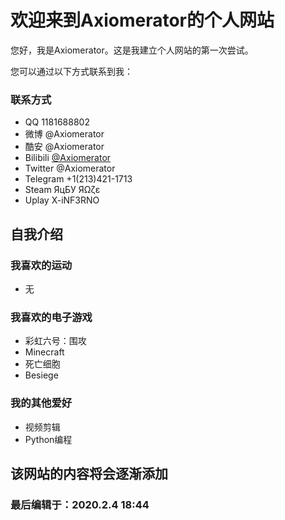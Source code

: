 # 欢迎来到Axiomerator的个人网站

 您好，我是Axiomerator。这是我建立个人网站的第一次尝试。

 您可以通过以下方式联系到我：

### 联系方式
 - QQ 1181688802
 - 微博 @Axiomerator
 - 酷安 @Axiomerator
 - Bilibili [@Axiomerator](https://space.bilibili.com/26226300)
 - Twitter @Axiomerator
 - Telegram +1(213)421-1713
 - Steam ЯцБУ ЯΩζε
 - Uplay X-iNF3RNO

## 自我介绍

### 我喜欢的运动
 - 无

### 我喜欢的电子游戏
 - 彩虹六号：围攻
 - Minecraft
 - 死亡细胞
 - Besiege

### 我的其他爱好
 - 视频剪辑
 - Python编程

## 该网站的内容将会逐渐添加

### 最后编辑于：2020.2.4 18:44
